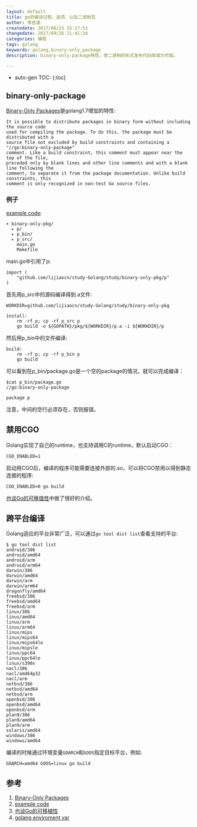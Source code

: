 ```yaml
---
layout: default
title: go的编译过程、选项、以及二进制包
author: 李佶澳
createdate: 2017/08/23 15:17:53
changedate: 2017/09/26 21:41:34
categories: 编程
tags: golang
keywords: golang,binary-only,package
description: binary-only-package特性，使二进制的形式发布代码库成为可能。

---
```


* auto-gen TOC:
{:toc}

## binary-only-package

[Binary-Only Packages][1]是golang1.7增加的特性:

	It is possible to distribute packages in binary form without including the source code 
	used for compiling the package. To do this, the package must be distributed with a 
	source file not excluded by build constraints and containing a "//go:binary-only-package"
	comment. Like a build constraint, this comment must appear near the top of the file, 
	preceded only by blank lines and other line comments and with a blank line following the 
	comment, to separate it from the package documentation. Unlike build constraints, this 
	comment is only recognized in non-test Go source files. 

### 例子

[example code][2]:

	▾ binary-only-pkg/
	  ▸ p/
	  ▸ p_bin/
	  ▸ p_src/
	    main.go
	    Makefile

main.go中引用了p:

	import (
		"github.com/lijiaocn/study-Golang/study/binary-only-pkg/p"
	)

首先用p_src中的源码编译得到.a文件:

	WORKDIR=github.com/lijiaocn/study-Golang/study/binary-only-pkg
	
	install: 
		rm -rf p; cp -rf p_src p
		go build -o ${GOPATH}/pkg/${WORKDIR}/p.a -i ${WORKDIR}/p

然后用p_bin中的文件编译:

	build: 
		rm -rf p; cp -rf p_bin p
		go build

可以看到在p_bin/package.go是一个空的package的情况，就可以完成编译：

	$cat p_bin/package.go
	//go:binary-only-package
	
	package p

注意，中间的空行必须存在，否则报错。

## 禁用CGO

Golang实现了自己的runtime，也支持调用C的runtime，默认启动CGO：

	CGO_ENABLED=1

启动用CGO后，编译的程序可能需要连接外部的.so，可以将CGO禁用以得到静态连接的程序:

	CGO_ENABLED=0 go build

[也谈Go的可移值性][2]中做了很好的介绍。

## 跨平台编译

Golang适应的平台非常广泛，可以通过`go tool dist list`查看支持的平台:

	$ go tool dist list
	android/386
	android/amd64
	android/arm
	android/arm64
	darwin/386
	darwin/amd64
	darwin/arm
	darwin/arm64
	dragonfly/amd64
	freebsd/386
	freebsd/amd64
	freebsd/arm
	linux/386
	linux/amd64
	linux/arm
	linux/arm64
	linux/mips
	linux/mips64
	linux/mips64le
	linux/mipsle
	linux/ppc64
	linux/ppc64le
	linux/s390x
	nacl/386
	nacl/amd64p32
	nacl/arm
	netbsd/386
	netbsd/amd64
	netbsd/arm
	openbsd/386
	openbsd/amd64
	openbsd/arm
	plan9/386
	plan9/amd64
	plan9/arm
	solaris/amd64
	windows/386
	windows/amd64

编译的时候通过环境变量`GOARCH`和`GOOS`指定目标平台，例如:

	GOARCH=amd64 GOOS=linux go build

## 参考

1. [Binary-Only Packages][1]
2. [example code][2]
3. [也谈Go的可移植性][3]
4. [golang enviroment var][4]

[1]: https://tip.golang.org/pkg/go/build/#hdr-Binary_Only_Packages  "Binary-Only Packages" 
[2]: https://github.com/lijiaocn/study-Golang/tree/master/study/binary-only-pkg  "example code"
[3]: http://tonybai.com/2017/06/27/an-intro-about-go-portability/ "也谈Go的可移植性"
[4]: https://golang.org/cmd/go/#hdr-Environment_variables "golang enviroment var"
